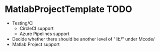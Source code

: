 # MatlabProjectTemplate TODO

* Testing/CI
  * CircleCI support
  * Azure Pipelines support
* Decide whether there should be another level of "lib/" under Mcode/
* Matlab Project support
